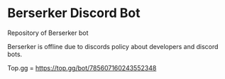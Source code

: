 # Berserker Discord Bot

Repository of Berserker bot 

Berserker is offline due to discords policy about developers and discord bots.

Top.gg = https://top.gg/bot/785607160243552348
